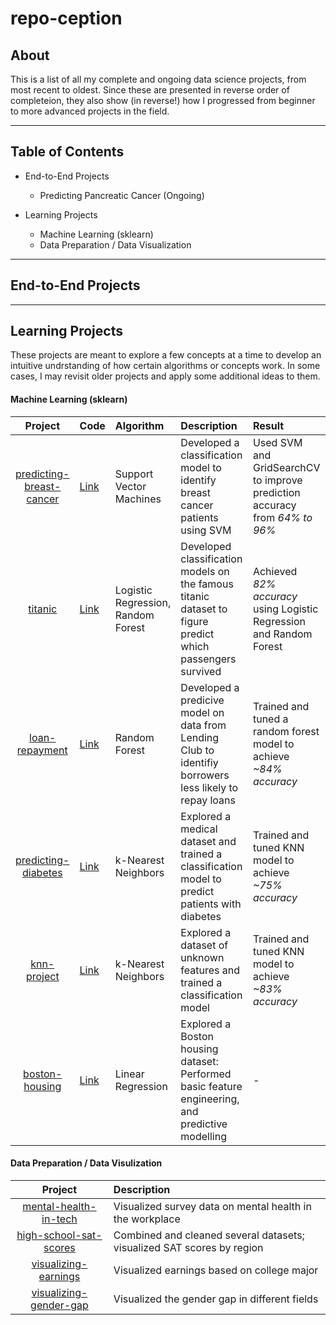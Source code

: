 # repo-ception

## About
This is a list of all my complete and ongoing data science projects, from most recent to oldest. Since these are presented in reverse order of completeion, they also show (in reverse!) how I progressed from beginner to more advanced projects in the field.

___
## Table of Contents

* End-to-End Projects
  * Predicting Pancreatic Cancer (Ongoing)
  
* Learning Projects
  * Machine Learning (sklearn)
  * Data Preparation / Data Visualization
___
## End-to-End Projects

___

## Learning Projects
These projects are meant to explore a few concepts at a time to develop an intuitive undrstanding of how certain algorithms or concepts work. In some cases, I may revisit older projects and apply some additional ideas to them.

#### Machine Learning (sklearn)
|Project|Code|Algorithm|Description|Result|
|:--:|:--|:--|:--|:--|
|[predicting-breast-cancer](https://github.com/s-mushnoori/predicting-breast-cancer)|[Link](https://github.com/s-mushnoori/predicting-breast-cancer/blob/master/predicting-breast-cancer.ipynb)|Support Vector Machines|Developed a classification model to identify breast cancer patients using SVM|Used SVM and GridSearchCV to improve prediction accuracy from _64% to 96%_|
|[titanic](https://github.com/s-mushnoori/titanic)|[Link](https://github.com/s-mushnoori/titanic/blob/master/titanic.ipynb)|Logistic Regression, Random Forest|Developed classification models on the famous titanic dataset to figure predict which passengers survived|Achieved _82% accuracy_ using Logistic Regression and Random Forest|
|[loan-repayment](https://github.com/s-mushnoori/loan-repayment)|[Link](https://github.com/s-mushnoori/loan-repayment/blob/master/loan-repayment.ipynb)|Random Forest|Developed a predicive model on data from Lending Club to identifiy borrowers less likely to repay loans|Trained and tuned a random forest model to achieve _~84% accuracy_|
|[predicting-diabetes](https://github.com/s-mushnoori/predicting-diabetes)|[Link](https://github.com/s-mushnoori/predicting-diabetes/blob/master/predicting-diabetes.ipynb)|k-Nearest Neighbors|Explored a medical dataset and trained a classification model to predict patients with diabetes|Trained and tuned KNN model to achieve _~75% accuracy_|
|[knn-project](https://github.com/s-mushnoori/knn-project)|[Link](https://github.com/s-mushnoori/knn-project/blob/master/knn-project.ipynb)|k-Nearest Neighbors|Explored a dataset of unknown features and trained a classification model|Trained and tuned KNN model to achieve _~83% accuracy_|
|[boston-housing](https://github.com/s-mushnoori/boston-housing)|[Link](https://github.com/s-mushnoori/boston-housing/blob/master/Boston%20Housing_Linear%20Regression.ipynb)|Linear Regression|Explored a Boston housing dataset: Performed basic feature engineering, and predictive modelling|-|

#### Data Preparation / Data Visulization
|Project|Description|
|:--:|:--|
|[mental-health-in-tech](https://github.com/s-mushnoori/mental-health-in-tech)|Visualized survey data on mental health in the workplace|
|[high-school-sat-scores](https://github.com/s-mushnoori/high-school-sat-scores)|Combined and cleaned several datasets; visualized SAT scores by region|
|[visualizing-earnings](https://github.com/s-mushnoori/visualizing-earnings)|Visualized earnings based on college major|
|[visualizing-gender-gap](https://github.com/s-mushnoori/visualizing-gender-gap)|Visualized the gender gap in different fields|
